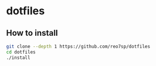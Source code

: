 # dotfiles

## How to install

```sh
git clone --depth 1 https://github.com/reo7sp/dotfiles
cd dotfiles
./install
```
